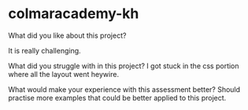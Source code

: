 # colmaracademy-kh

What did you like about this project?

It is really challenging.

What did you struggle with in this project?
I got stuck in the css portion where all the layout went heywire.

What would make your experience with this assessment better?
Should practise more examples that could be better applied to this project.

